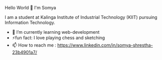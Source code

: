 Hello World 👋 I'm Somya 

I am a student at Kalinga Institute of Industrial Technology (KIIT) pursuing Information Technology. 

- 🌱 I’m currently learning web-development
- ⚡fun fact: I love playing chess and sketching 
- 📫 How to reach me : https://www.linkedin.com/in/somya-shrestha-23b4901a7/

<!---
shalshcode08/shalshcode08 is a ✨ special ✨ repository because its `README.md` (this file) appears on your GitHub profile.
You can click the Preview link to take a look at your changes.
--->
